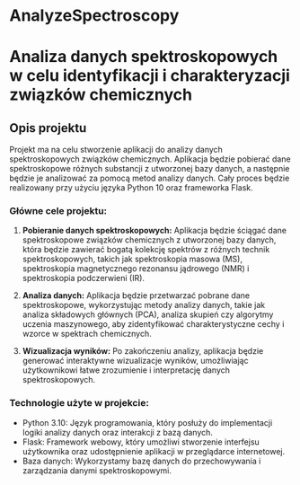 # AnalyzeSpectroscopy

# Analiza danych spektroskopowych w celu identyfikacji i charakteryzacji związków chemicznych

## Opis projektu

Projekt ma na celu stworzenie aplikacji do analizy danych spektroskopowych związków chemicznych. Aplikacja będzie pobierać dane spektroskopowe różnych substancji z utworzonej bazy danych, a następnie będzie je analizować za pomocą metod analizy danych. Cały proces będzie realizowany przy użyciu języka Python 10 oraz frameworka Flask.

### Główne cele projektu:

1. **Pobieranie danych spektroskopowych:** Aplikacja będzie ściągać dane spektroskopowe związków chemicznych z utworzonej bazy danych, która będzie zawierać bogatą kolekcję spektrów z różnych technik spektroskopowych, takich jak spektroskopia masowa (MS), spektroskopia magnetycznego rezonansu jądrowego (NMR) i spektroskopia podczerwieni (IR).

2. **Analiza danych:** Aplikacja będzie przetwarzać pobrane dane spektroskopowe, wykorzystując metody analizy danych, takie jak analiza składowych głównych (PCA), analiza skupień czy algorytmy uczenia maszynowego, aby zidentyfikować charakterystyczne cechy i wzorce w spektrach chemicznych.

3. **Wizualizacja wyników:** Po zakończeniu analizy, aplikacja będzie generować interaktywne wizualizacje wyników, umożliwiając użytkownikowi łatwe zrozumienie i interpretację danych spektroskopowych.

### Technologie użyte w projekcie:

- Python 3.10: Język programowania, który posłuży do implementacji logiki analizy danych oraz interakcji z bazą danych.
- Flask: Framework webowy, który umożliwi stworzenie interfejsu użytkownika oraz udostępnienie aplikacji w przeglądarce internetowej.
- Baza danych: Wykorzystamy bazę danych do przechowywania i zarządzania danymi spektroskopowymi.
